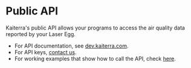 # Public API
Kaiterra's public API allows your programs to access the air quality data reported by your Laser Egg.

- For API documentation, see [dev.kaiterra.com](http://dev.kaiterra.com/).
- For API keys, [contact us](mailto:support@kaiterra.com).
- For working examples that show how to call the API, check [here](examples/restv1-apikey.py).
